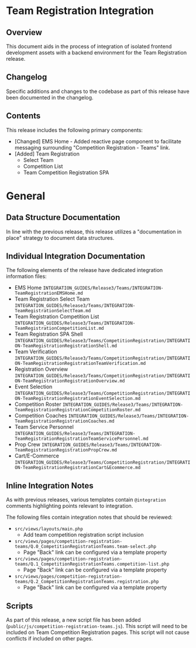 # Team Registration Integration

## Overview
This document aids in the process of integration of isolated frontend development assets with a backend environment for
the Team Registration release.

## Changelog
Specific additions and changes to the codebase as part of this release have been documented in the changelog.

## Contents
This release includes the following primary components:

- [Changed] EMS Home - Added reactive page component to facilitate messaging surrounding "Competition Registration - Teams" link.
- [Added] Team Registration
    * Select Team
    * Competition List
    * Team Competition Registration SPA

# General

## Data Structure Documentation
In line with the previous release, this release utilizes a "documentation in place" strategy to document data structures.

## Individual Integration Documentation
The following elements of the release have dedicated integration information files:

- EMS Home `INTEGRATION_GUIDES/Release3/Teams/INTEGRATION-TeamRegistrationEMSHome.md`
- Team Registration Select Team `INTEGRATION_GUIDES/Release3/Teams/INTEGRATION-TeamRegistrationSelectTeam.md`
- Team Registration Competition List `INTEGRATION_GUIDES/Release3/Teams/INTEGRATION-TeamRegistrationCompetitionList.md`
- Team Registration SPA Shell `INTEGRATION_GUIDES/Release3/Teams/CompetitionRegistration/INTEGRATION-TeamRegistrationRegistrationShell.md`
- Team Verification `INTEGRATION_GUIDES/Release3/Teams/CompetitionRegistration/INTEGRATION-TeamRegistrationRegistrationTeamVerification.md`
- Registration Overview `INTEGRATION_GUIDES/Release3/Teams/CompetitionRegistration/INTEGRATION-TeamRegistrationRegistrationOverview.md`
- Event Selection `INTEGRATION_GUIDES/Release3/Teams/CompetitionRegistration/INTEGRATION-TeamRegistrationRegistrationEventSelection.md`
- Competition Roster `INTEGRATION_GUIDES/Release3/Teams/INTEGRATION-TeamRegistrationRegistrationCompetitionRoster.md`
- Competition Coaches `INTEGRATION_GUIDES/Release3/Teams/INTEGRATION-TeamRegistrationRegistrationCoaches.md`
- Team Service Personnel `INTEGRATION_GUIDES/Release3/Teams/INTEGRATION-TeamRegistrationRegistrationTeamServicePersonnel.md`
- Prop Crew `INTEGRATION_GUIDES/Release3/Teams/INTEGRATION-TeamRegistrationRegistrationPropCrew.md`
- Cart/E-Commerce `INTEGRATION_GUIDES/Release3/Teams/CompetitionRegistration/INTEGRATION-TeamRegistrationRegistrationCart&Ecommerce.md`

## Inline Integration Notes
As with previous releases, various templates contain `@integration` comments highlighting points relevant to integration.

The following files contain integration notes that should be reviewed:

* `src/views/layouts/main.php`
    * Add team competition registration script inclusion
* `src/views/pages/competition-registration-teams/Q.0_CompetitionRegistrationTeams.team-select.php`
    * Page "Back" link can be configured via a template property
* `src/views/pages/competition-registration-teams/Q.1_CompetitionRegistrationTeams.competition-list.php`
    * Page "Back" link can be configured via a template property
* `src/views/pages/competition-registration-teams/Q.2_CompetitionRegistrationTeams.registration.php`
    * Page "Back" link can be configured via a template property

## Scripts
As part of this release, a new script file has been added (`public/js/competition-registration-teams.js`). This script will need to be included
on Team Competition Registration pages. This script will not cause conflicts if included on other pages.